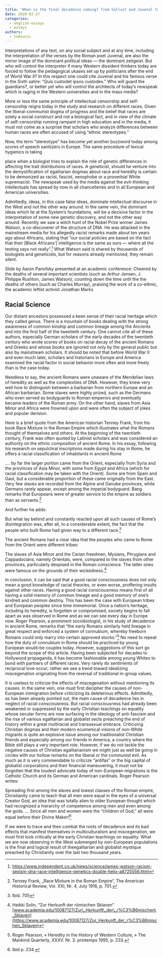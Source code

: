 ```yaml
---
title: "When is the final decadence coming? from Sallust and Juvenal to the present (Part 2) TOO April 7, 2019"
date: 2020-02-27
categories: 
  - english-essays
  - essays
authors: 
  - tomsunic
---
```


Interpretations of any text, on any social subject and at any time, including the interpretation of the verses by the Roman poet Juvenal, are also the mirror image of the dominant political ideas — the dominant zeitgeist. But who will control the interpreter if many Western dissident thinkers today are forced to follow the pedagogical ukases set up by politicians after the end of World War II? In this respect one could cite Juvenal and his famous verse in the Sixth satire: “Quis custodet ipsos custodes.” Who will guard the guardians?, or better yet who will control the architects of today’s newspeak which is raging in the Western universities and in the mass media?

More or less the same principle of intellectual censorship and self-censorship reigns today in the study and research on different races. Given the liberal-communist dogma of progress and the belief that races are solely a social construct and not a biological fact, and in view of the climate of self-censorship running rampant in high education and in the media, it must not come as a surprise that scholars who analyze differences between human races are often accused of using “ethnic stereotypes.”

Now, the term “stereotype” has become yet another buzzword today among scores of speech sanitizers in Europe. The same procedure of lexical hygienics is taking

place when a biologist tries to explain the role of genetic differences in affecting the trait distributions of races. A geneticist, should he venture into the demystification of egalitarian dogmas about race and heredity is certain to be demonized as racist, fascist, xenophobe or a proverbial White supremacist. The newspeak used by the media against the evil-thinking intellectuals has spread by now in all chancelleries and in all European and American universities.

Admittedly, ideas, in this case false ideas, dominate intellectual discourse in the West and not the other way around. In the same vein, the dominant ideas which lie at the System’s foundations, will be a decisive factor in the interpretation of some new genetic discovery, and not the other way around. Recently we saw a witch hunt of the Nobel Prize winner James Watson, a co-discoverer of the structure of DNA. He was attacked in the mainstream media for his allegedly racist remarks made about ten years ago about Africans, stating that “our social policies are based on the fact that their \[Black Africans’\] intelligence is the same as ours — where all the testing says not really”.[^1] What Watson said is shared by thousands of biologists and geneticists, but for reasons already mentioned, they remain silent.

Slide by Aaron Panofsky presented at an academic conference: Cheered by the deaths of several important scientists (such as Arthur Jensen, J. Philippe Rushton, James Watson), counting down the time until the the deaths of others (such as Charles Murray), praising the work of a co-ethnic, the academic leftist activist Jonathan Marks

## Racial Science

Our distant ancestors possessed a keen sense of their racial heritage which they called genus. There is a mountain of books dealing with the strong awareness of common kinship and common lineage among the Ancients and into the first half of the twentieth century. One cannot cite all of these authors, especially German scholars of the early decades of the twentieth century who wrote scores of books on racial decay of the ancient Romans and Greeks and whose books are ignored not only by the general public but also by mainstream scholars. It should be noted that before World War II and even much later, scholars and historians in Europe and America examined the racial factor in social behavior more often and more freely than is the case today.

Needless to say, the ancient Romans were unaware of the Mendelian laws of heredity as well as the complexities of DNA. However, they knew very well how to distinguish between a barbarian from northern Europe and an African barbarian. Some slaves were highly prized, such as the Germans who even served as bodyguards to Roman emperors and eventually became leaders of the Roman army. On the other hand, slaves from Asia Minor and Africa were frowned upon and were often the subject of jokes and popular derision.

Here is a brief quote from the American historian Tenney Frank, from his book Race Mixture in the Roman Empire which illustrates what the Romans thought of themselves and others. At the beginning of the twentieth century, Frank was often quoted by Latinist scholars and was considered an authority on the ethnic composition of ancient Rome. In his essay, following his research on sepulchral inscriptions made during his stay in Rome, he offers a racial classification of inhabitants in ancient Rome

.… by far the larger portion came from the Orient, especially from Syria and the provinces of Asia Minor, with some from Egypt and Africa (which for racial classification may be taken with the Orient). Some are from Spain and Gaul, but a considerable proportion of these came originally from the East. Very few slaves are recorded from the Alpine and Danube provinces, while Germans rarely appear, except among the imperial bodyguard. Bang remarks that Europeans were of greater service to the empire as soldiers than as servants.[^2]

And further he adds:

But what lay behind and constantly reacted upon all such causes of Rome’s disintegration was, after all, to a considerable extent, the fact that the people who built Rome had given way to a different race.[^3]

The ancient Romans had a clear idea that the peoples who came to Rome from the Orient were different tribes:

The slaves of Asia Minor and the Carian freedmen, Mysians, Phrygians and Cappadocians, namely Orientals, were, compared to the slaves from other provinces, particularly despised in the Roman conscience. The latter ones were famous on the grounds of their wickedness.[^4]

In conclusion, it can be said that a good racial consciousness does not only mean a good knowledge of racial theories, or even worse, proffering insults against other races. Having a good racial consciousness means first of all having a solid memory of common lineage and a good memory of one’s kindred and common destiny. This has been the case with European tribes and European peoples since time immemorial. Once a nation’s heritage, including its heredity, is forgotten or compromised, society begins to fall apart as was observed in Rome and as we can see every day in Europe now. Roger Pearson, a prominent sociobiologist, in his study of decadence in ancient Rome, remarks that “the early Romans similarly held lineage in great respect and enforced a system of connubium, whereby freeborn Romans could only marry into certain approved stocks.”[^5] No need to repeat how the duty of connubium in Rome should be practiced by young European would-be couples today. However, suggestions of this sort go beyond the scope of this article. Having been subjected for decades to Hollywood propaganda, it has become fashionable among young Whites to bond with partners of different races. Very rarely do sentiments of reciprocal love occur; rather we see a trend toward idealizing miscegenation originating from the reversal of traditional in-group values.

It is useless to criticize the effects of miscegenation without mentioning its causes. In the same vein, one must first decipher the causes of non-European immigration before criticizing its deleterious effects. Admittedly, as has been already pointed out, the main cause of decadence lies in neglect of racial consciousness. But racial consciousness had already been weakened or suppressed by the early Christian teachings on equality whose secular forms are now surfacing in the ideology of anti-fascism and the rise of various egalitarian and globalist sects preaching the end of history within a great multiracial and transsexual embrace. Criticizing Christian dogmas and their modern ecumenical visions of non-White migrants is quite an explosive issue among our traditionalist Christian friends and especially among our friends in America, a country where the Bible still plays a very important role. However, if we do not tackle the negative causes of Christian egalitarianism we might just as well be going in circles with our hollow remarks on the liberal or the communist evil. As much as it is very commendable to criticize “antifas” or the big capital of globalist corporations and their financial maneuvering, it must not be forgotten that the loudest advocate today of non-European migrations is the Catholic Church and its German and American cardinals. Roger Pearson writes:

Spreading first among the slaves and lowest classes of the Roman empire, Christianity came to teach that all men were equal in the eyes of a universal Creator God, an idea that was totally alien to older European thought which had recognized a hierarchy of competence among men and even among the gods. … Since all men and women were the “children of God,” all were equal before their Divine Maker![^6]

If we were to trace and then combat the roots of decadence and its bad effects that manifest themselves in multiculturalism and miscegenation, we must first look critically at the early Christian teachings on equality. What we are now observing in the West submerged by non-European populations is the final and logical result of the ​​egalitarian and globalist mystique preached by Christianity over the last two thousand years.

[^1]: <https://www.independent.co.uk/news/science/james-watson-racism-sexism-dna-race-intelligence-genetics-double-helix-a8725556.html>
[^2]: Tenney Frank, „Race Mixture in the Roman Empire“, The American Historical Review, Vol. XXI, Nr. 4, July 1916, p. 701.
[^3]: Ibid. 705
[^4]: Heikki Solin, “Zur Herkunft der römischen Sklaven” [www.academia.edu/10087127/Zur\_Herkunft\_der\_r%C3%B6mischen\_Sklaven](https://www.academia.edu/10087127/Zur_Herkunft_der_r%C3%B6mischen_Sklaven)
[^5]: Roger Pearson, « Heredity in the History of Western Culture, » The Mankind Quarterly, XXXV. Nr. 3. printemps 1995, p. 233.
[^6]: Ibid p. 234.
